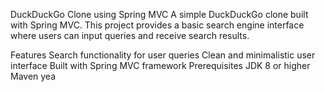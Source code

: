 DuckDuckGo Clone using Spring MVC
A simple DuckDuckGo clone built with Spring MVC. This project provides a basic search engine interface where users can input queries and receive search results.

Features
Search functionality for user queries
Clean and minimalistic user interface
Built with Spring MVC framework
Prerequisites
JDK 8 or higher
Maven
yea
